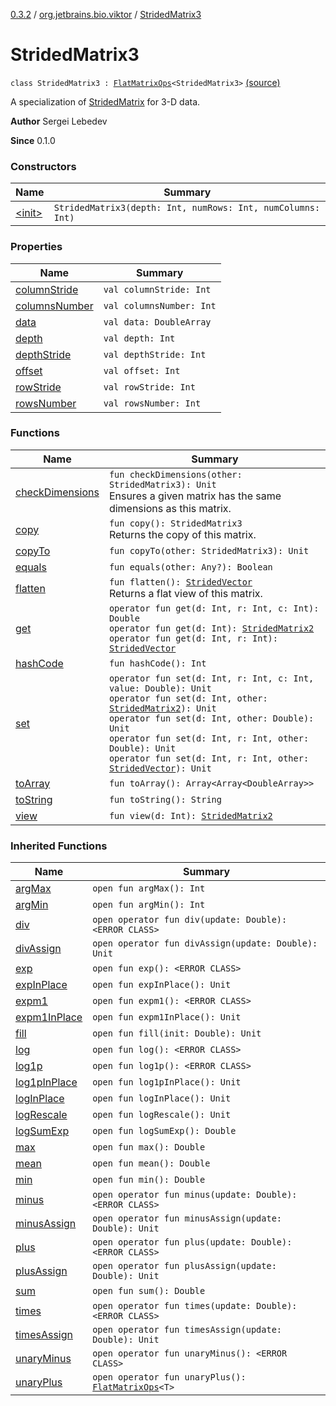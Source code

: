 [0.3.2](../../index.md) / [org.jetbrains.bio.viktor](../index.md) / [StridedMatrix3](.)

# StridedMatrix3

`class StridedMatrix3 : `[`FlatMatrixOps`](../-flat-matrix-ops/index.md)`<StridedMatrix3>` [(source)](https://github.com/JetBrains-Research/viktor/blob/0.3.2/src/main/kotlin/org/jetbrains/bio/viktor/StridedMatrix3.kt#L11)

A specialization of [StridedMatrix](../-strided-matrix/index.md) for 3-D data.

**Author**
Sergei Lebedev

**Since**
0.1.0

### Constructors

| Name | Summary |
|---|---|
| [&lt;init&gt;](-init-.md) | `StridedMatrix3(depth: Int, numRows: Int, numColumns: Int)` |

### Properties

| Name | Summary |
|---|---|
| [columnStride](column-stride.md) | `val columnStride: Int` |
| [columnsNumber](columns-number.md) | `val columnsNumber: Int` |
| [data](data.md) | `val data: DoubleArray` |
| [depth](depth.md) | `val depth: Int` |
| [depthStride](depth-stride.md) | `val depthStride: Int` |
| [offset](offset.md) | `val offset: Int` |
| [rowStride](row-stride.md) | `val rowStride: Int` |
| [rowsNumber](rows-number.md) | `val rowsNumber: Int` |

### Functions

| Name | Summary |
|---|---|
| [checkDimensions](check-dimensions.md) | `fun checkDimensions(other: StridedMatrix3): Unit`<br>Ensures a given matrix has the same dimensions as this matrix. |
| [copy](copy.md) | `fun copy(): StridedMatrix3`<br>Returns the copy of this matrix. |
| [copyTo](copy-to.md) | `fun copyTo(other: StridedMatrix3): Unit` |
| [equals](equals.md) | `fun equals(other: Any?): Boolean` |
| [flatten](flatten.md) | `fun flatten(): `[`StridedVector`](../-strided-vector/index.md)<br>Returns a flat view of this matrix. |
| [get](get.md) | `operator fun get(d: Int, r: Int, c: Int): Double`<br>`operator fun get(d: Int): `[`StridedMatrix2`](../-strided-matrix2/index.md)<br>`operator fun get(d: Int, r: Int): `[`StridedVector`](../-strided-vector/index.md) |
| [hashCode](hash-code.md) | `fun hashCode(): Int` |
| [set](set.md) | `operator fun set(d: Int, r: Int, c: Int, value: Double): Unit`<br>`operator fun set(d: Int, other: `[`StridedMatrix2`](../-strided-matrix2/index.md)`): Unit`<br>`operator fun set(d: Int, other: Double): Unit`<br>`operator fun set(d: Int, r: Int, other: Double): Unit`<br>`operator fun set(d: Int, r: Int, other: `[`StridedVector`](../-strided-vector/index.md)`): Unit` |
| [toArray](to-array.md) | `fun toArray(): Array<Array<DoubleArray>>` |
| [toString](to-string.md) | `fun toString(): String` |
| [view](view.md) | `fun view(d: Int): `[`StridedMatrix2`](../-strided-matrix2/index.md) |

### Inherited Functions

| Name | Summary |
|---|---|
| [argMax](../-flat-matrix-ops/arg-max.md) | `open fun argMax(): Int` |
| [argMin](../-flat-matrix-ops/arg-min.md) | `open fun argMin(): Int` |
| [div](../-flat-matrix-ops/div.md) | `open operator fun div(update: Double): <ERROR CLASS>` |
| [divAssign](../-flat-matrix-ops/div-assign.md) | `open operator fun divAssign(update: Double): Unit` |
| [exp](../-flat-matrix-ops/exp.md) | `open fun exp(): <ERROR CLASS>` |
| [expInPlace](../-flat-matrix-ops/exp-in-place.md) | `open fun expInPlace(): Unit` |
| [expm1](../-flat-matrix-ops/expm1.md) | `open fun expm1(): <ERROR CLASS>` |
| [expm1InPlace](../-flat-matrix-ops/expm1-in-place.md) | `open fun expm1InPlace(): Unit` |
| [fill](../-flat-matrix-ops/fill.md) | `open fun fill(init: Double): Unit` |
| [log](../-flat-matrix-ops/log.md) | `open fun log(): <ERROR CLASS>` |
| [log1p](../-flat-matrix-ops/log1p.md) | `open fun log1p(): <ERROR CLASS>` |
| [log1pInPlace](../-flat-matrix-ops/log1p-in-place.md) | `open fun log1pInPlace(): Unit` |
| [logInPlace](../-flat-matrix-ops/log-in-place.md) | `open fun logInPlace(): Unit` |
| [logRescale](../-flat-matrix-ops/log-rescale.md) | `open fun logRescale(): Unit` |
| [logSumExp](../-flat-matrix-ops/log-sum-exp.md) | `open fun logSumExp(): Double` |
| [max](../-flat-matrix-ops/max.md) | `open fun max(): Double` |
| [mean](../-flat-matrix-ops/mean.md) | `open fun mean(): Double` |
| [min](../-flat-matrix-ops/min.md) | `open fun min(): Double` |
| [minus](../-flat-matrix-ops/minus.md) | `open operator fun minus(update: Double): <ERROR CLASS>` |
| [minusAssign](../-flat-matrix-ops/minus-assign.md) | `open operator fun minusAssign(update: Double): Unit` |
| [plus](../-flat-matrix-ops/plus.md) | `open operator fun plus(update: Double): <ERROR CLASS>` |
| [plusAssign](../-flat-matrix-ops/plus-assign.md) | `open operator fun plusAssign(update: Double): Unit` |
| [sum](../-flat-matrix-ops/sum.md) | `open fun sum(): Double` |
| [times](../-flat-matrix-ops/times.md) | `open operator fun times(update: Double): <ERROR CLASS>` |
| [timesAssign](../-flat-matrix-ops/times-assign.md) | `open operator fun timesAssign(update: Double): Unit` |
| [unaryMinus](../-flat-matrix-ops/unary-minus.md) | `open operator fun unaryMinus(): <ERROR CLASS>` |
| [unaryPlus](../-flat-matrix-ops/unary-plus.md) | `open operator fun unaryPlus(): `[`FlatMatrixOps`](../-flat-matrix-ops/index.md)`<T>` |

